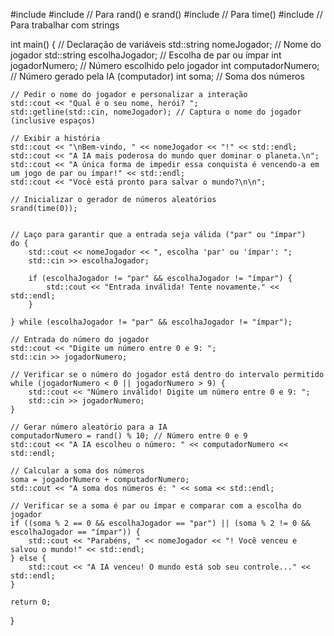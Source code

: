 #include <iostream>
#include <cstdlib> // Para rand() e srand()
#include <ctime>   // Para time()
#include <string>  // Para trabalhar com strings

int main() {
    // Declaração de variáveis
    std::string nomeJogador;    // Nome do jogador
    std::string escolhaJogador; // Escolha de par ou ímpar
    int jogadorNumero;          // Número escolhido pelo jogador
    int computadorNumero;       // Número gerado pela IA (computador)
    int soma;                   // Soma dos números

    // Pedir o nome do jogador e personalizar a interação
    std::cout << "Qual é o seu nome, herói? ";
    std::getline(std::cin, nomeJogador); // Captura o nome do jogador (inclusive espaços)

    // Exibir a história
    std::cout << "\nBem-vindo, " << nomeJogador << "!" << std::endl;
    std::cout << "A IA mais poderosa do mundo quer dominar o planeta.\n";
    std::cout << "A única forma de impedir essa conquista é vencendo-a em um jogo de par ou ímpar!" << std::endl;
    std::cout << "Você está pronto para salvar o mundo?\n\n";

    // Inicializar o gerador de números aleatórios
    srand(time(0));

    
    // Laço para garantir que a entrada seja válida ("par" ou "ímpar")
    do {
        std::cout << nomeJogador << ", escolha 'par' ou 'ímpar': ";
        std::cin >> escolhaJogador;

        if (escolhaJogador != "par" && escolhaJogador != "ímpar") {
            std::cout << "Entrada inválida! Tente novamente." << std::endl;
        }

    } while (escolhaJogador != "par" && escolhaJogador != "ímpar");

    // Entrada do número do jogador
    std::cout << "Digite um número entre 0 e 9: ";
    std::cin >> jogadorNumero;

    // Verificar se o número do jogador está dentro do intervalo permitido
    while (jogadorNumero < 0 || jogadorNumero > 9) {
        std::cout << "Número inválido! Digite um número entre 0 e 9: ";
        std::cin >> jogadorNumero;
    }

    // Gerar número aleatório para a IA
    computadorNumero = rand() % 10; // Número entre 0 e 9
    std::cout << "A IA escolheu o número: " << computadorNumero << std::endl;

    // Calcular a soma dos números
    soma = jogadorNumero + computadorNumero;
    std::cout << "A soma dos números é: " << soma << std::endl;

    // Verificar se a soma é par ou ímpar e comparar com a escolha do jogador
    if ((soma % 2 == 0 && escolhaJogador == "par") || (soma % 2 != 0 && escolhaJogador == "ímpar")) {
        std::cout << "Parabéns, " << nomeJogador << "! Você venceu e salvou o mundo!" << std::endl;
    } else {
        std::cout << "A IA venceu! O mundo está sob seu controle..." << std::endl;
    }

    return 0;
}



